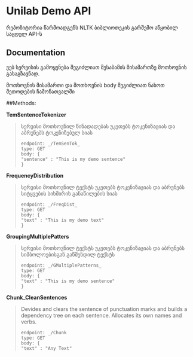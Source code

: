 # Unilab Demo API
რეპოზიტორია წარმოადგენს NLTK ბიბლიოთეკის გარშემო აწყობილ საცდელ API-ს


## Documentation

ვებ სერვისის გამოყენება შეგიძლიათ შესაბამის მისამართზე მოთხოვნის გასაგზავნად.

მოთხოვნის მისამართი და მოთხოვნის body შეგიძლიათ ნახოთ მეთოდების ჩამონათვალში

##Methods:

**TemSentenceTokenizer**
>
> სერვისი მოთხოვნილ წინადადებას უკეთებს ტოკენიზაციას და აბრუნებს ტოკენიზებულ სიას
> ``` 
> endpoint: _/TemSenTok_
> type: GET 
> body: {
> "sentence" : "This is my demo sentence"
> } 
> ```
> 
**FrequencyDistribution**
>
> სერვისი მოთხოვნილ ტექსტს უკეთებს ტოკენიზაციას და აბრუნებს სიტყვების სიხშირის განაწილების სიას
> ``` 
> endpoint: _/FreqDist_
> type: GET 
> body: {
> "text" : "This is my demo text"
> } 
> ```

**GroupingMultiplePatters**
>
> სერვისი მოთხოვნილ ტექსტს უკეთებს ტოკენიზაციას და აბრუნებს სიმბოლოებისგან გაწმენდილ ტექსტს
> ``` 
> endpoint: _/GMultiplePatterns_
> type: GET 
> body: {
> "text" : "This is my demo sentence"
> } 
> ```

**Chunk_CleanSentences**
>
> Devides and clears the sentence of punctuation marks and builds a dependency tree on each sentence. Allocates its own names and verbs.
> ``` 
> endpoint: _/Chunk
> type: GET 
> body: {
> "text" : "Any Text"